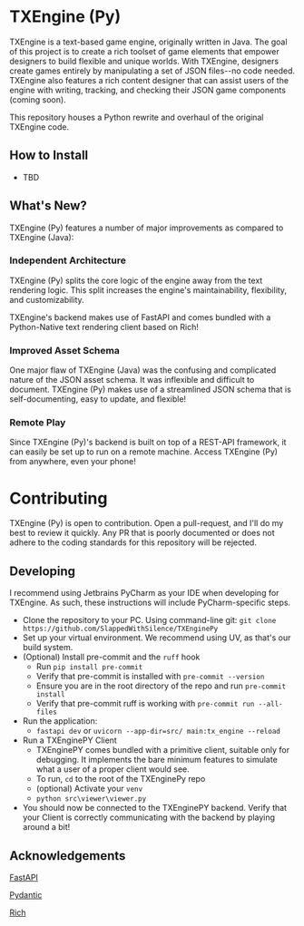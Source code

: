 # TXEngine (Py)

TXEngine is a text-based game engine, originally written in Java. The goal of this project is to create a rich toolset of game elements that empower designers to build flexible and unique worlds. With TXEngine, designers create games entirely by manipulating a set of JSON files--no code needed. TXEngine also features a rich content designer that can assist users of the engine with writing, tracking, and checking their JSON game components (coming soon).

This repository houses a Python rewrite and overhaul of the original TXEngine code. 

## How to Install
- TBD

## What's New?
TXEngine (Py) features a number of major improvements as compared to TXEngine (Java):

### Independent Architecture
TXEngine (Py) splits the core logic of the engine away from the text rendering logic. This split increases the engine's maintainability, flexibility, and customizability.

TXEngine's backend makes use of FastAPI and comes bundled with a Python-Native text rendering client based on Rich!

### Improved Asset Schema
One major flaw of TXEngine (Java) was the confusing and complicated nature of the JSON asset schema. It was inflexible and difficult to document. TXEngine (Py) makes use of a streamlined JSON schema that is self-documenting, easy to update, and flexible!

### Remote Play
Since TXEngine (Py)'s backend is built on top of a REST-API framework, it can easily be set up to run on a remote machine. Access TXEngine (Py) from anywhere, even your phone!

# Contributing

TXEngine (Py) is open to contribution. Open a pull-request, and I'll do my best to review it quickly. Any PR that is poorly documented or does not adhere to the coding standards for this repository will be rejected.

## Developing

I recommend using Jetbrains PyCharm as your IDE when developing for TXEngine. As such, these instructions will include PyCharm-specific steps.

 - Clone the repository to your PC. Using command-line git: `git clone https://github.com/SlappedWithSilence/TXEnginePy`
 - Set up your virtual environment. We recommend using UV, as that's our build system.
 - (Optional) Install pre-commit and the `ruff` hook
   - Run `pip install pre-commit`
   - Verify that pre-commit is installed with `pre-commit --version`
   - Ensure you are in the root directory of the repo and run `pre-commit install`
   - Verify that pre-commit ruff is working with `pre-commit run --all-files`
 - Run the application:
   - `fastapi dev` or `uvicorn --app-dir=src/ main:tx_engine --reload`
- Run a TXEnginePY Client
  - TXEnginePY comes bundled with a primitive client, suitable only for debugging. It implements the bare minimum features to simulate what a user of a proper client would see.
  - To run, `cd` to the root of the TXEnginePy repo
  - (optional) Activate your `venv`
  - `python src\viewer\viewer.py`
- You should now be connected to the TXEnginePY backend. Verify that your Client is correctly communicating with the backend by playing around a bit!

## Acknowledgements

[FastAPI](https://fastapi.tiangolo.com/)

[Pydantic](https://docs.pydantic.dev/)

[Rich](https://pypi.org/project/rich/)
